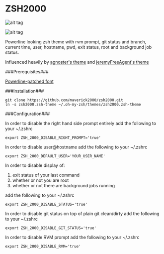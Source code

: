 ZSH2000
======

![alt tag](https://raw.githubusercontent.com/maverick2000/zsh2000/master/demo.png)

![alt tag](https://raw.githubusercontent.com/maverick2000/zsh2000/master/demo2.png)

Powerline looking zsh theme with rvm prompt, git status and branch, current time, user, hostname, pwd, exit status, root and background job status.

Influenced heavily by [agnoster's theme](https://gist.github.com/3712874) and [jeremyFreeAgent's theme](https://github.com/jeremyFreeAgent/oh-my-zsh-powerline-theme)

###Prerequisites###

[Powerline-patched font](https://gist.github.com/1595572)

###Installation###

    git clone https://github.com/maverick2000/zsh2000.git
    ln -s zsh2000.zsh-theme ~/.oh-my-zsh/themes/zsh2000.zsh-theme

###Configuration###

In order to disable the right hand side prompt entirely add the following to your ~/.zshrc

    export ZSH_2000_DISABLE_RIGHT_PROMPT='true'

In order to disable user@hostname add the following to your ~/.zshrc

    export ZSH_2000_DEFAULT_USER='YOUR_USER_NAME'

In order to disable display of:

1. exit status of your last command
2. whether or not you are root
3. whether or not there are background jobs running 

add the following to your ~/.zshrc

    export ZSH_2000_DISABLE_STATUS='true'

In order to disable git status on top of plain git clean/dirty add the following to your ~/.zshrc

    export ZSH_2000_DISABLE_GIT_STATUS='true'

In order to disable RVM prompt add the following to your ~/.zshrc

    export ZSH_2000_DISABLE_RVM='true'
